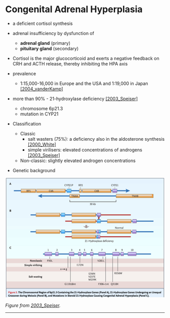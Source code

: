 # Congenital Adrenal Hyperplasia

* a deficient cortisol synthesis
* adrenal insufficiency by dysfunction of 
    + **adrenal gland** (primary) 
    + **pituitary gland** (secondary)
* Cortisol is the major glucocorticoid and exerts a negative feedback on CRH and ACTH release, thereby inhibiting the HPA axis
* prevalence
    + 1:15,000-16,000 in Europe and the USA and 1:19,000 in Japan [[2004_vanderKamp]](https://doi.org/10.1530/eje.0.151u071)
* more than 90% - 21-hydroxylase deficiency [[2003_Speiser]](https://doi.org/10.1210/jc.2018-01865)
    + chromosome 6p21.3
    + mutation in CYP21

* Classification 
    + Classic
        - salt wasters (75%):  a deficiency also in the aldosterone synthesis [[2000_White]](https://doi.org/10.1210/edrv.21.3.0398)
        - simple virilisers: elevated concentrations of androgens [[2003_Speiser]](https://doi.org/10.1210/jc.2018-01865)
    + Non-classic: slightly elevated androgen concentrations

* Genetic background 

![CAH Mutations](./screenshots/CAH_mutations.png)

*Figure from [2003_Speiser](https://doi.org/10.1210/jc.2018-01865).*

---

